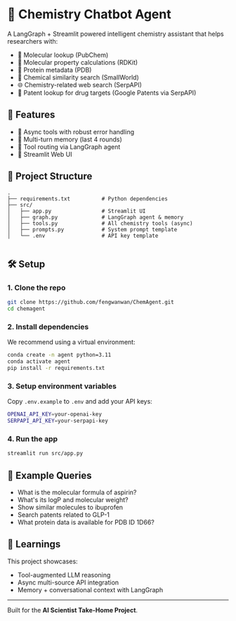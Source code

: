 
# 🧪 Chemistry Chatbot Agent

A LangGraph + Streamlit powered intelligent chemistry assistant that helps researchers with:

- 🧬 Molecular lookup (PubChem)
- 🔬 Molecular property calculations (RDKit)
- 🧫 Protein metadata (PDB)
- 🧪 Chemical similarity search (SmallWorld)
- 🌐 Chemistry-related web search (SerpAPI)
- 📄 Patent lookup for drug targets (Google Patents via SerpAPI)

## 🚀 Features

- 🔧 Async tools with robust error handling
- 🧠 Multi-turn memory (last 4 rounds)
- 📡 Tool routing via LangGraph agent
- 💬 Streamlit Web UI

## 📁 Project Structure

```
.
├── requirements.txt          # Python dependencies
├── src/
│   ├── app.py                # Streamlit UI
│   ├── graph.py              # LangGraph agent & memory
│   ├── tools.py              # All chemistry tools (async)
│   ├── prompts.py            # System prompt template
│   └── .env                  # API key template
            
```

## 🛠️ Setup

### 1. Clone the repo

```bash
git clone https://github.com/fengwanwan/ChemAgent.git
cd chemagent
```

### 2. Install dependencies

We recommend using a virtual environment:

```bash
conda create -n agent python=3.11
conda activate agent 
pip install -r requirements.txt
```

### 3. Setup environment variables

Copy `.env.example` to `.env` and add your API keys:

```bash
OPENAI_API_KEY=your-openai-key
SERPAPI_API_KEY=your-serpapi-key
```

### 4. Run the app

```bash
streamlit run src/app.py
```

## 🧪 Example Queries

- What is the molecular formula of aspirin?
- What's its logP and molecular weight?
- Show similar molecules to ibuprofen
- Search patents related to GLP-1
- What protein data is available for PDB ID 1D66?

## 🧠 Learnings

This project showcases:
- Tool-augmented LLM reasoning
- Async multi-source API integration
- Memory + conversational context with LangGraph

---

Built for the **AI Scientist Take-Home Project**.
